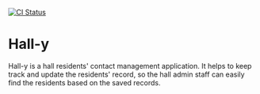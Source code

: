 [![CI Status](https://github.com/se-edu/addressbook-level3/workflows/Java%20CI/badge.svg)](https://github.com/se-edu/addressbook-level3/actions)

# Hall-y

Hall-y is a hall residents' contact management application. It helps to keep track and update the residents' record, so the hall admin staff can easily find the residents based on the saved records.   
